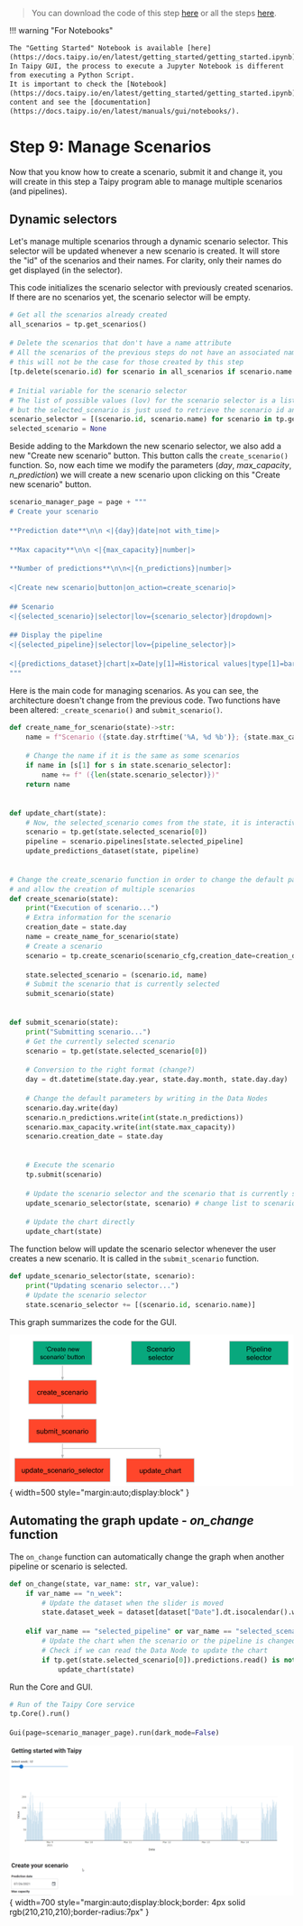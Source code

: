 > You can download the code of this step [here](../src/step_09.py) or all the steps [here](https://github.com/Avaiga/taipy-getting-started/tree/develop/src).

!!! warning "For Notebooks"

    The "Getting Started" Notebook is available [here](https://docs.taipy.io/en/latest/getting_started/getting_started.ipynb). In Taipy GUI, the process to execute a Jupyter Notebook is different from executing a Python Script.
    It is important to check the [Notebook](https://docs.taipy.io/en/latest/getting_started/getting_started.ipynb) content and see the [documentation](https://docs.taipy.io/en/latest/manuals/gui/notebooks/).

# Step 9: Manage Scenarios

Now that you know how to create a scenario, submit it and change it, you will create in this step a Taipy program 
able to manage multiple scenarios (and pipelines).

## Dynamic selectors

Let's manage multiple scenarios through a dynamic scenario selector. This selector will be updated whenever a new 
scenario is created. It will store the "id" of the scenarios and their names. For clarity, only their names do get 
displayed (in the selector).

This code initializes the scenario selector with previously created scenarios. If there are no scenarios yet, the 
scenario selector will be empty.

```python
# Get all the scenarios already created
all_scenarios = tp.get_scenarios()

# Delete the scenarios that don't have a name attribute
# All the scenarios of the previous steps do not have an associated name so they will be deleted,
# this will not be the case for those created by this step
[tp.delete(scenario.id) for scenario in all_scenarios if scenario.name is None]

# Initial variable for the scenario selector
# The list of possible values (lov) for the scenario selector is a list of tuples (scenario_id, scenario_name),
# but the selected_scenario is just used to retrieve the scenario id and what gets displayed is the name of the scenario.
scenario_selector = [(scenario.id, scenario.name) for scenario in tp.get_scenarios()]
selected_scenario = None
```

Beside adding to the Markdown the new scenario selector, we also add a new "Create new scenario" button. This button 
calls the `create_scenario()` function. So, now each time we modify the parameters (*day*, *max_capacity*, 
*n_prediction*) we will create a new scenario upon clicking on this "Create new scenario" button.

```python
scenario_manager_page = page + """
# Create your scenario

**Prediction date**\n\n <|{day}|date|not with_time|>

**Max capacity**\n\n <|{max_capacity}|number|>

**Number of predictions**\n\n<|{n_predictions}|number|>

<|Create new scenario|button|on_action=create_scenario|>

## Scenario 
<|{selected_scenario}|selector|lov={scenario_selector}|dropdown|>

## Display the pipeline
<|{selected_pipeline}|selector|lov={pipeline_selector}|>

<|{predictions_dataset}|chart|x=Date|y[1]=Historical values|type[1]=bar|y[2]=Predicted values|type[2]=scatter|height=80%|width=100%|>
"""
```

Here is the main code for managing scenarios. As you can see, the architecture doesn't change from the previous code.
Two functions have been altered: `_create_scenario()` and `submit_scenario()`. 

```python
def create_name_for_scenario(state)->str:
    name = f"Scenario ({state.day.strftime('%A, %d %b')}; {state.max_capacity}; {state.n_predictions})"
    
    # Change the name if it is the same as some scenarios
    if name in [s[1] for s in state.scenario_selector]:
        name += f" ({len(state.scenario_selector)})"
    return name


def update_chart(state):
    # Now, the selected_scenario comes from the state, it is interactive
    scenario = tp.get(state.selected_scenario[0])
    pipeline = scenario.pipelines[state.selected_pipeline]
    update_predictions_dataset(state, pipeline)
    

# Change the create_scenario function in order to change the default parameters
# and allow the creation of multiple scenarios
def create_scenario(state):
    print("Execution of scenario...")
    # Extra information for the scenario
    creation_date = state.day
    name = create_name_for_scenario(state)
    # Create a scenario
    scenario = tp.create_scenario(scenario_cfg,creation_date=creation_date, name=name)
    
    state.selected_scenario = (scenario.id, name)
    # Submit the scenario that is currently selected
    submit_scenario(state)


def submit_scenario(state):
    print("Submitting scenario...")
    # Get the currently selected scenario
    scenario = tp.get(state.selected_scenario[0])
    
    # Conversion to the right format (change?)
    day = dt.datetime(state.day.year, state.day.month, state.day.day) 

    # Change the default parameters by writing in the Data Nodes
    scenario.day.write(day)
    scenario.n_predictions.write(int(state.n_predictions))
    scenario.max_capacity.write(int(state.max_capacity))
    scenario.creation_date = state.day
        

    # Execute the scenario
    tp.submit(scenario)
    
    # Update the scenario selector and the scenario that is currently selected
    update_scenario_selector(state, scenario) # change list to scenario
    
    # Update the chart directly
    update_chart(state) 
```

The function below will update the scenario selector whenever the user creates a new scenario. It is called in the 
`submit_scenario` function.

```python
def update_scenario_selector(state, scenario):
    print("Updating scenario selector...")
    # Update the scenario selector
    state.scenario_selector += [(scenario.id, scenario.name)]
```

This graph summarizes the code for the GUI.

![Organisation](organisation.svg){ width=500 style="margin:auto;display:block" }


## Automating the graph update - *on_change* function

The `on_change` function can automatically change the graph when another pipeline or scenario is selected.

```python
def on_change(state, var_name: str, var_value):
    if var_name == "n_week":
        # Update the dataset when the slider is moved
        state.dataset_week = dataset[dataset["Date"].dt.isocalendar().week == var_value]
        
    elif var_name == "selected_pipeline" or var_name == "selected_scenario":
        # Update the chart when the scenario or the pipeline is changed
        # Check if we can read the Data Node to update the chart
        if tp.get(state.selected_scenario[0]).predictions.read() is not None:
            update_chart(state)
```

Run the Core and GUI.

```python
# Run of the Taipy Core service
tp.Core().run()

Gui(page=scenario_manager_page).run(dark_mode=False)
```

![Multi-scenarios](result.gif){ width=700 style="margin:auto;display:block;border: 4px solid rgb(210,210,210);border-radius:7px" }
